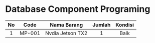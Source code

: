 # Database Component Programing

|   No  |   Code    |      Nama Barang       |  Jumlah  | Kondisi |
| :---: | :-----:   |  :-------------------: |   :---:  |  :---:  |
|   1   |  MP-001   | Nvdia Jetson TX2       |   1      |  Baik   |
